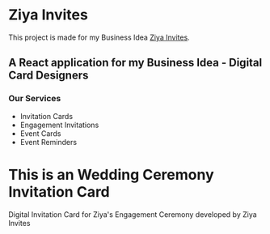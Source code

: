 # Ziya Invites

This project is made for my Business Idea [Ziya Invites](https://ziya-invites.netlify.app/).

## A React application for my Business Idea - Digital Card Designers

### Our Services

-   Invitation Cards
-   Engagement Invitations
-   Event Cards
-   Event Reminders

# This is an Wedding Ceremony Invitation Card

Digital Invitation Card for Ziya's Engagement Ceremony developed by Ziya Invites
